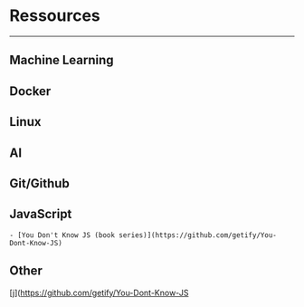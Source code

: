 # Ressources

----

## Machine Learning

## Docker

## Linux

## AI

## Git/Github


## JavaScript

    - [You Don't Know JS (book series)](https://github.com/getify/You-Dont-Know-JS)

## Other 
[j](https://github.com/getify/You-Dont-Know-JS